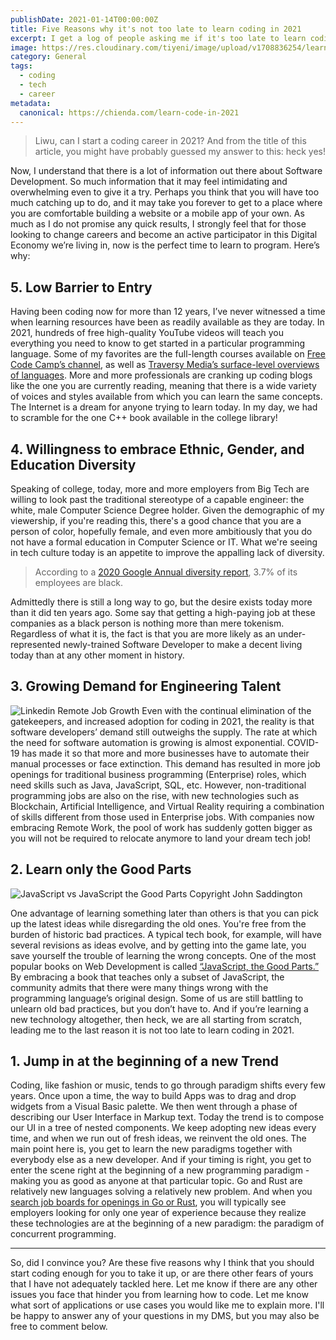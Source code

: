 ```yaml
---
publishDate: 2021-01-14T00:00:00Z
title: Five Reasons why it's not too late to learn coding in 2021
excerpt: I get a log of people asking me if it's too late to learn coding. The answer is always unequivocally no. Here are five reasons why.
image: https://res.cloudinary.com/tiyeni/image/upload/v1708836254/learn-coding.jpg
category: General
tags:
  - coding
  - tech
  - career
metadata:
  canonical: https://chienda.com/learn-code-in-2021
---
```

>Liwu, can I start a coding career in 2021?  And from the title of this article, you might have probably guessed my answer to this: heck yes!

Now, I understand that there is a lot of information out there about Software Development.  So much information that it may feel intimidating and overwhelming even to give it a try.  Perhaps you think that you will have too much catching up to do, and it may take you forever to get to a place where you are comfortable building a website or a mobile app of your own. As much as I do not promise any quick results, I strongly feel that for those looking to change careers and become an active participator in this Digital Economy we’re living in, now is the perfect time to learn to program.  Here’s why:

## 5. Low Barrier to Entry
Having been coding now for more than 12 years, I’ve never witnessed a time when learning resources have been as readily available as they are today.  In 2021, hundreds of free high-quality YouTube videos will teach you everything you need to know to get started in a particular programming language.  Some of my favorites are the full-length courses available on [Free Code Camp’s channel](https://www.youtube.com/channel/UC8butISFwT-Wl7EV0hUK0BQ), as well as [Traversy Media’s surface-level overviews of languages](https://www.youtube.com/user/TechGuyWeb).  More and more professionals are cranking up coding blogs like the one you are currently reading, meaning that there is a wide variety of voices and styles available from which you can learn the same concepts.  The Internet is a dream for anyone trying to learn today. In my day, we had to scramble for the one C++ book available in the college library!

## 4. Willingness to embrace Ethnic, Gender, and Education Diversity
Speaking of college, today, more and more employers from Big Tech are willing to look past the traditional stereotype of a capable engineer: the white, male Computer Science Degree holder. Given the demographic of my viewership, if you're reading this, there's a good chance that you are a person of color, hopefully female, and even more ambitiously that you do not have a formal education in Computer Science or IT.  What we're seeing in tech culture today is an appetite to improve the appalling lack of diversity.

> According to a [2020 Google Annual diversity report](https://diversity.google/annual-report/), 3.7% of its employees are black.

Admittedly there is still a long way to go, but the desire exists today more than it did ten years ago.  Some say that getting a high-paying job at these companies as a black person is nothing more than mere tokenism. Regardless of what it is, the fact is that you are more likely as an under-represented newly-trained Software Developer to make a decent living today than at any other moment in history.

## 3. Growing Demand for Engineering Talent
![Linkedin Remote Job Growth](https://content.linkedin.com/content/dam/business/talent-solutions/global/en_us/blog/2020/07/fastest-growing-remote-jobs-by-application-volume.png)
Even with the continual elimination of the gatekeepers, and increased adoption for coding in 2021, the reality is that software developers’ demand still outweighs the supply. The rate at which the need for software automation is growing is almost exponential. COVID-19 has made it so that more and more businesses have to automate their manual processes or face extinction. This demand has resulted in more job openings for traditional business programming (Enterprise) roles, which need skills such as Java, JavaScript, SQL, etc. However, non-traditional programming jobs are also on the rise, with new technologies such as Blockchain, Artificial Intelligence, and Virtual Reality requiring a combination of skills different from those used in Enterprise jobs. With companies now embracing Remote Work, the pool of work has suddenly gotten bigger as you will not be required to relocate anymore to land your dream tech job!

## 2. Learn only the Good Parts
![JavaScript vs JavaScript the Good Parts](https://churchm.ag/wp-content/uploads/2010/11/javascript-the-good-parts1.jpg)
Copyright John Saddington

One advantage of learning something later than others is that you can pick up the latest ideas while disregarding the old ones.  You're free from the burden of historic bad practices. A typical tech book, for example, will have several revisions as ideas evolve, and by getting into the game late, you save yourself the trouble of learning the wrong concepts.  One of the most popular books on Web Development is called [“JavaScript, the Good Parts.”](https://www.amazon.com/JavaScript-Good-Parts-Douglas-Crockford/dp/0596517742) By embracing a book that teaches only a subset of JavaScript, the community admits that there were many things wrong with the programming language’s original design. Some of us are still battling to unlearn old bad practices, but you don’t have to.  And if you’re learning a new technology altogether, then heck, we are all starting from scratch, leading me to the last reason it is not too late to learn coding in 2021.

## 1. Jump in at the beginning of a new Trend
Coding, like fashion or music, tends to go through paradigm shifts every few years.  Once upon a time, the way to build Apps was to drag and drop widgets from a Visual Basic palette.  We then went through a phase of describing our User Interface in Markup text.  Today the trend is to compose our UI in a tree of nested components.  We keep adopting new ideas every time, and when we run out of fresh ideas, we reinvent the old ones. The main point here is, you get to learn the new paradigms together with everybody else as a new developer. And if your timing is right, you get to enter the scene right at the beginning of a new programming paradigm - making you as good as anyone at that particular topic. Go and Rust are relatively new languages solving a relatively new problem.  And when you [search job boards for openings in Go or Rust](https://golang.cafe/), you will typically see employers looking for only one year of experience because they realize these technologies are at the beginning of a new paradigm: the paradigm of concurrent programming.

---

So, did I convince you?  Are these five reasons why I think that you should start coding enough for you to take it up, or are there other fears of yours that I have not adequately tackled here. Let me know if there are any other issues you face that hinder you from learning how to code. Let me know what sort of applications or use cases you would like me to explain more. I'll be happy to answer any of your questions in my DMS, but you may also be free to comment below.
